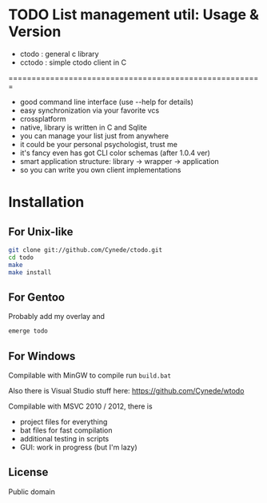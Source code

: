 TODO List management util: Usage & Version
=======================================================

 - ctodo : general c library
 - cctodo : simple ctodo client in C
 
=======================================================
 
 - good command line interface (use --help for details)
 - easy synchronization via your favorite vcs
 - crossplatform
 - native, library is written in C and Sqlite
 - you can manage your list just from anywhere
 - it could be your personal psychologist, trust me
 - it's fancy even has got CLI color schemas (after 1.0.4 ver)
 - smart application structure: library -> wrapper -> application
 - so you can write you own client implementations

Installation
=======================================================

For Unix-like
---------
```bash
git clone git://github.com/Cynede/ctodo.git
cd todo
make
make install
```

For Gentoo
----------
Probably add my overlay and
```bash
emerge todo
```

For Windows
----------
Compilable with MinGW to compile run `build.bat`

Also there is Visual Studio stuff here:
	https://github.com/Cynede/wtodo

Compilable with MSVC 2010 / 2012, there is 

 - project files for everything 
 - bat files for fast compilation
 - additional testing in scripts
 - GUI: work in progress (but I'm lazy)

License
-------
Public domain
